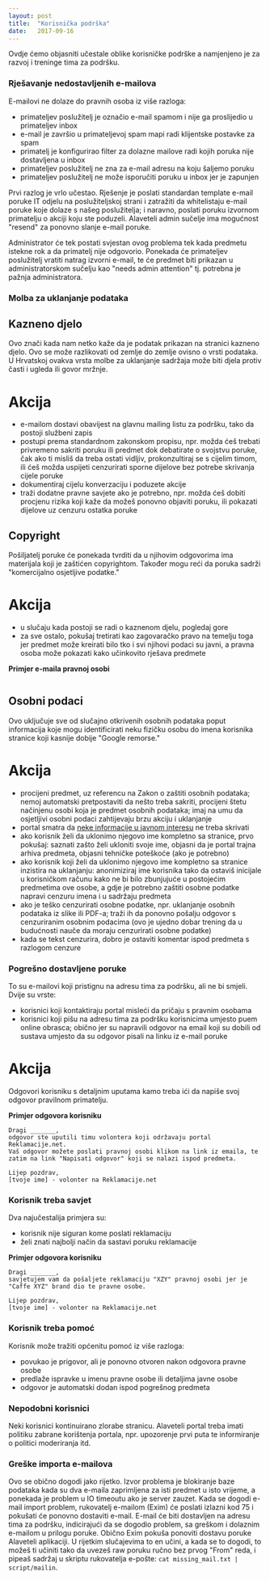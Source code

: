 ```yaml
---
layout: post
title:  "Korisnička podrška"
date:   2017-09-16
---
```


Ovdje ćemo objasniti učestale oblike korisničke podrške a namjenjeno je za razvoj i treninge tima za podršku.

### Rješavanje nedostavljenih e-mailova

E-mailovi ne dolaze do pravnih osoba iz više razloga:
* primateljev poslužitelj je označio e-mail spamom i nije ga proslijedio u primateljev inbox
* e-mail je završio u primateljevoj spam mapi radi klijentske postavke za spam
* primatelj je konfigurirao filter za dolazne mailove radi kojih poruka nije dostavljena u inbox
* primateljev poslužitelj ne zna za e-mail adresu na koju šaljemo poruku
* primateljev poslužitelj ne može isporučiti poruku u inbox jer je zapunjen

Prvi razlog je vrlo učestao. Rješenje je poslati standardan template e-mail poruke IT odjelu na poslužiteljskoj strani i zatražiti da whitelistaju e-mail poruke koje dolaze s našeg poslužitelja; i naravno, poslati poruku izvornom primatelju o akciji koju ste poduzeli. Alaveteli admin sučelje ima mogućnost "resend" za ponovno slanje e-mail poruke.

Administrator će tek postati svjestan ovog problema tek kada predmetu istekne rok a da primatelj nije odgovorio. Ponekada će primateljev poslužitelj vratiti natrag izvorni e-mail, te će predmet biti prikazan u administratorskom sučelju kao "needs admin attention" tj. potrebna je pažnja administratora.

### Molba za uklanjanje podataka

## Kazneno djelo

Ovo znači kada nam netko kaže da je podatak prikazan na stranici kazneno djelo. Ovo se može razlikovati od zemlje do zemlje ovisno o vrsti podataka. U Hrvatskoj ovakva vrsta molbe za uklanjanje sadržaja može biti djela protiv časti i ugleda ili govor mržnje.

# Akcija

* e-mailom dostavi obavijest na glavnu mailing listu za podršku, tako da postoji službeni zapis
* postupi prema standardnom zakonskom propisu, npr. možda ćeš trebati privremeno sakriti poruku ili predmet dok debatirate o svojstvu poruke, čak ako ti misliš da treba ostati vidljiv, prokonzultiraj se s cijelim timom, ili ćeš možda uspijeti cenzurirati sporne dijelove bez potrebe skrivanja cijele poruke
* dokumentiraj cijelu konverzaciju i poduzete akcije
* traži dodatne pravne savjete ako je potrebno, npr. možda ćeš dobiti procjenu rizika koji kaže da možeš ponovno objaviti poruku, ili pokazati dijelove uz cenzuru ostatka poruke

## Copyright

Pošiljatelj poruke će ponekada tvrditi da u njihovim odgovorima ima materijala koji je zaštićen copyrightom. Također mogu reći da poruka sadrži "komercijalno osjetljive podatke."

# Akcija

* u slučaju kada postoji se radi o kaznenom djelu, pogledaj gore
* za sve ostalo, pokušaj tretirati kao zagovaračko pravo na temelju toga jer predmet može kreirati bilo tko i svi njihovi podaci su javni, a pravna osoba može pokazati kako učinkovito rješava predmete

**Primjer e-maila pravnoj osobi**

```

```

## Osobni podaci

Ovo uključuje sve od slučajno otkrivenih osobnih podataka poput informacija koje mogu identificirati neku fizičku osobu do imena korisnika stranice koji kasnije dobije "Google remorse."

# Akcija

* procijeni predmet, uz referencu na Zakon o zaštiti osobnih podataka; nemoj automatski pretpostaviti da nešto treba sakriti, procijeni štetu načinjenu osobi koja je predmet osobnih podataka; imaj na umu da osjetljivi osobni podaci zahtijevaju brzu akciju i uklanjanje
* portal smatra da [neke informacije u javnom interesu][take-down] ne treba skrivati
* ako korisnik želi da uklonimo njegovo ime kompletno sa stranice, prvo pokušaj: saznati zašto želi ukloniti svoje ime, objasni da je portal trajna arhiva predmeta, objasni tehničke poteškoće (ako je potrebno)
* ako korisnik koji želi da uklonimo njegovo ime kompletno sa stranice inzistira na uklanjanju: anonimiziraj ime korisnika tako da ostaviš inicijale u korisničkom računu kako ne bi bilo zbunjujuće u postojećim predmetima ove osobe, a gdje je potrebno zaštiti osobne podatke napravi cenzuru imena i u sadržaju predmeta
* ako je teško cenzurirati osobne podatke, npr. uklanjanje osobnih podataka iz slike ili PDF-a; traži ih da ponovno pošalju odgovor s cenzuriranim osobnim podacima (ovo je ujedno dobar trening da u budućnosti nauče da moraju cenzurirati osobne podatke)
* kada se tekst cenzurira, dobro je ostaviti komentar ispod predmeta s razlogom cenzure

### Pogrešno dostavljene poruke

To su e-mailovi koji pristignu na adresu tima za podršku, ali ne bi smjeli. Dvije su vrste:

* korisnici koji kontaktiraju portal misleći da pričaju s pravnim osobama
* korisnici koji pišu na adresu tima za podršku korisnicima umjesto puem online obrasca; obično jer su napravili odgovor na email koji su dobili od sustava umjesto da su odgovor pisali na linku iz e-mail poruke

# Akcija

Odgovori korisniku s detaljnim uputama kamo treba ići da napiše svoj odgovor pravilnom primatelju.

**Primjer odgovora korisniku**

```
Dragi _______, 
odgovor ste uputili timu volontera koji održavaju portal Reklamacije.net. 
Vaš odgovor možete poslati pravnoj osobi klikom na link iz emaila, te zatim na link "Napisati odgovor" koji se nalazi ispod predmeta.

Lijep pozdrav,
[tvoje ime] - volonter na Reklamacije.net
```

### Korisnik treba savjet

Dva najučestalija primjera su:

* korisnik nije siguran kome poslati reklamaciju
* želi znati najbolji način da sastavi poruku reklamacije

**Primjer odgovora korisniku**

```
Dragi _______, 
savjetujem vam da pošaljete reklamaciju "XZY" pravnoj osobi jer je "Caffe XYZ" brand dio te pravne osobe.

Lijep pozdrav,
[tvoje ime] - volonter na Reklamacije.net
```

### Korisnik treba pomoć

Korisnik može tražiti općenitu pomoć iz više razloga:

* povukao je prigovor, ali je ponovno otvoren nakon odgovora pravne osobe
* predlaže ispravke u imenu pravne osobe ili detaljima javne osobe
* odgovor je automatski dodan ispod pogrešnog predmeta

### Nepodobni korisnici

Neki korisnici kontinuirano zlorabe stranicu. Alaveteli portal treba imati politiku zabrane korištenja portala, npr. upozorenje prvi puta te informiranje o politici moderiranja itd.

### Greške importa e-mailova

Ovo se obično dogodi jako rijetko. Izvor problema je blokiranje baze podataka kada su dva e-maila zaprimljena za isti predmet u isto vrijeme, a ponekada je problem u IO timeoutu ako je server zauzet. Kada se dogodi e-mail import problem, rukovatelj e-mailom (Exim) će poslati izlazni kod 75 i pokušati će ponovno dostaviti e-mail. E-mail će biti dostavljen na adresu tima za podršku, indicirajući da se dogodio problem, sa greškom i dolaznim e-mailom u prilogu poruke. Obično Exim pokuša ponoviti dostavu poruke Alaveteli aplikaciji. U rijetkim slučajevima to en učini, a kada se to dogodi, to možeš ti učiniti tako da uvezeš raw poruku ručno bez prvog "From" reda, i pipeaš sadržaj u skriptu rukovatelja e-pošte: `cat missing_mail.txt | script/mailin`.

[take-down]:    #tbd
